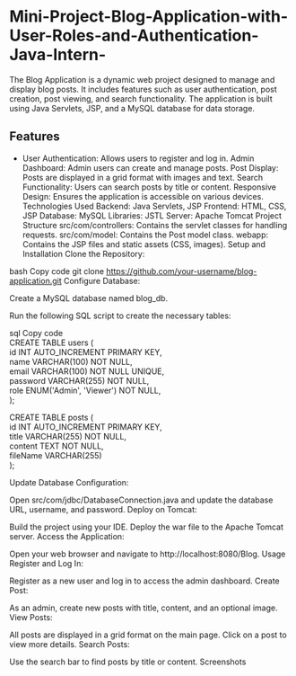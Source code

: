 # Mini-Project-Blog-Application-with-User-Roles-and-Authentication-Java-Intern-

The Blog Application is a dynamic web project designed to manage and display blog posts. It includes features such as user authentication, post creation, post viewing, and search functionality. The application is built using Java Servlets, JSP, and a MySQL database for data storage.

## Features
- User Authentication: Allows users to register and log in.
Admin Dashboard: Admin users can create and manage posts.
Post Display: Posts are displayed in a grid format with images and text.
Search Functionality: Users can search posts by title or content.
Responsive Design: Ensures the application is accessible on various devices.
Technologies Used
Backend: Java Servlets, JSP
Frontend: HTML, CSS, JSP
Database: MySQL
Libraries: JSTL
Server: Apache Tomcat
Project Structure
src/com/controllers: Contains the servlet classes for handling requests.
src/com/model: Contains the Post model class.
webapp: Contains the JSP files and static assets (CSS, images).
Setup and Installation
Clone the Repository:

bash
Copy code
git clone https://github.com/your-username/blog-application.git
Configure Database:

Create a MySQL database named blog_db.

Run the following SQL script to create the necessary tables:

sql
Copy code
</br>
CREATE TABLE users ( </br>
    id INT AUTO_INCREMENT PRIMARY KEY, </br>
    name VARCHAR(100) NOT NULL, </br>
    email VARCHAR(100) NOT NULL UNIQUE, </br>
    password VARCHAR(255) NOT NULL, </br>
    role ENUM('Admin', 'Viewer') NOT NULL, </br>
);


CREATE TABLE posts ( </br>
    id INT AUTO_INCREMENT PRIMARY KEY, </br>
    title VARCHAR(255) NOT NULL, </br>
    content TEXT NOT NULL, </br>
    fileName VARCHAR(255)</br>
);

Update Database Configuration:

Open src/com/jdbc/DatabaseConnection.java and update the database URL, username, and password.
Deploy on Tomcat:

Build the project using your IDE.
Deploy the war file to the Apache Tomcat server.
Access the Application:

Open your web browser and navigate to http://localhost:8080/Blog.
Usage
Register and Log In:

Register as a new user and log in to access the admin dashboard.
Create Post:

As an admin, create new posts with title, content, and an optional image.
View Posts:

All posts are displayed in a grid format on the main page.
Click on a post to view more details.
Search Posts:

Use the search bar to find posts by title or content.
Screenshots
